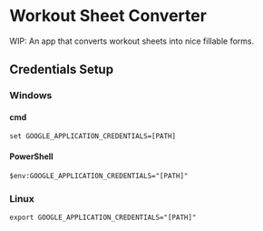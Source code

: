# Workout Sheet Converter

WIP: An app that converts workout sheets into nice fillable forms.

## Credentials Setup

### Windows

#### cmd
```
set GOOGLE_APPLICATION_CREDENTIALS=[PATH]
```

#### PowerShell
```
$env:GOOGLE_APPLICATION_CREDENTIALS="[PATH]"
```

### Linux
```
export GOOGLE_APPLICATION_CREDENTIALS="[PATH]"
```
